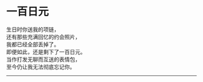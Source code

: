 # 一百日元

生日时你送我的项链，\
还有那些充满回忆的约会照片，\
我都已经全部丢掉了。\
即便如此，还是剩下了一百日元。\
当作打发无聊而互送的表情包，\
至今仍让我无法彻底忘记你。

---

